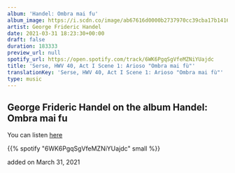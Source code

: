 ```yaml
---
album: 'Handel: Ombra mai fu'
album_image: https://i.scdn.co/image/ab67616d0000b2737970cc39cba17b1416c90a88
artist: George Frideric Handel
date: 2021-03-31 18:23:30+00:00
draft: false
duration: 183333
preview_url: null
spotify_url: https://open.spotify.com/track/6WK6PgqSgVfeMZNiYUajdc
title: 'Serse, HWV 40, Act I Scene 1: Arioso "Ombra mai fù"'
translationKey: 'Serse, HWV 40, Act I Scene 1: Arioso "Ombra mai fù"'
type: music
---
```


## George Frideric Handel on the album Handel: Ombra mai fu

You can listen [here](https://open.spotify.com/track/6WK6PgqSgVfeMZNiYUajdc)

{{% spotify "6WK6PgqSgVfeMZNiYUajdc" small %}}

added on March 31, 2021